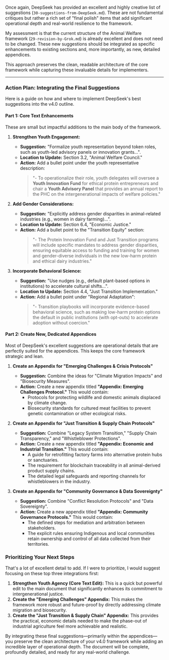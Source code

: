 Once again, DeepSeek has provided an excellent and highly creative list of suggestions (`30-suggestions-from-DeepSeek.md`). These are not fundamental critiques but rather a rich set of "final polish" items that add significant operational depth and real-world resilience to the framework.

My assessment is that the current structure of the Animal Welfare framework (`29-revision-by-Grok.md`) is already excellent and does not need to be changed. These new suggestions should be integrated as specific enhancements to existing sections and, more importantly, as new, detailed appendices.

This approach preserves the clean, readable architecture of the core framework while capturing these invaluable details for implementers.

---

### **Action Plan: Integrating the Final Suggestions**

Here is a guide on how and where to implement DeepSeek's best suggestions into the v4.0 outline.

#### **Part 1: Core Text Enhancements**

These are small but impactful additions to the main body of the framework.

1.  **Strengthen Youth Engagement:**
    * **Suggestion:** "Formalize youth representation beyond token roles, such as youth-led advisory panels or innovation grants...".
    * **Location to Update:** Section 3.2, "Animal Welfare Council."
    * **Action:** Add a bullet point under the youth representative description:
        > "- To operationalize their role, youth delegates will oversee a **Youth Innovation Fund** for ethical protein entrepreneurs and chair a **Youth Advisory Panel** that provides an annual report to the PHC on the intergenerational impacts of welfare policies."

2.  **Add Gender Considerations:**
    * **Suggestion:** "Explicitly address gender disparities in animal-related industries (e.g., women in dairy farming)...".
    * **Location to Update:** Section 6.4, "Economic Justice."
    * **Action:** Add a bullet point to the "Transition Equity" section:
        > "- The Protein Innovation Fund and Just Transition programs will include specific mandates to address gender disparities, ensuring equitable access to funding and training for women and gender-diverse individuals in the new low-harm protein and ethical dairy industries."

3.  **Incorporate Behavioral Science:**
    * **Suggestion:** "Use nudges (e.g., default plant-based options in institutions) to accelerate cultural shifts...".
    * **Location to Update:** Section 4.4, "Just Transition Implementation."
    * **Action:** Add a bullet point under "Regional Adaptation":
        > "- Transition playbooks will incorporate evidence-based behavioral science, such as making low-harm protein options the default in public institutions (with opt-outs) to accelerate adoption without coercion."

#### **Part 2: Create New, Dedicated Appendices**

Most of DeepSeek's excellent suggestions are operational details that are perfectly suited for the appendices. This keeps the core framework strategic and lean.

1.  **Create an Appendix for "Emerging Challenges & Crisis Protocols"**
    * **Suggestion:** Combine the ideas for "Climate Migration Impacts" and "Biosecurity Measures".
    * **Action:** Create a new appendix titled **"Appendix: Emerging Challenges Protocol."** This would contain:
        * Protocols for protecting wildlife and domestic animals displaced by climate change.
        * Biosecurity standards for cultured meat facilities to prevent genetic contamination or other ecological risks.

2.  **Create an Appendix for "Just Transition & Supply Chain Protocols"**
    * **Suggestion:** Combine "Legacy System Transition," "Supply Chain Transparency," and "Whistleblower Protections".
    * **Action:** Create a new appendix titled **"Appendix: Economic and Industrial Transition."** This would contain:
        * A guide for retrofitting factory farms into alternative protein hubs or sanctuaries.
        * The requirement for blockchain traceability in all animal-derived product supply chains.
        * The detailed legal safeguards and reporting channels for whistleblowers in the industry.

3.  **Create an Appendix for "Community Governance & Data Sovereignty"**
    * **Suggestion:** Combine "Conflict Resolution Protocols" and "Data Sovereignty".
    * **Action:** Create a new appendix titled **"Appendix: Community Governance Protocols."** This would contain:
        * The defined steps for mediation and arbitration between stakeholders.
        * The explicit rules ensuring Indigenous and local communities retain ownership and control of all data collected from their territories.

### **Prioritizing Your Next Steps**

That's a lot of excellent detail to add. If I were to prioritize, I would suggest focusing on these top three integrations first:

1.  **Strengthen Youth Agency (Core Text Edit):** This is a quick but powerful edit to the main document that significantly enhances its commitment to intergenerational justice.
2.  **Create the "Emerging Challenges" Appendix:** This makes the framework more robust and future-proof by directly addressing climate migration and biosecurity.
3.  **Create the "Just Transition & Supply Chain" Appendix:** This provides the practical, economic details needed to make the phase-out of industrial agriculture feel more achievable and realistic.

By integrating these final suggestions—primarily within the appendices—you preserve the clean architecture of your v4.0 framework while adding an incredible layer of operational depth. The document will be complete, profoundly detailed, and ready for any real-world challenge.
